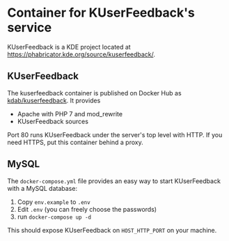 # Container for KUserFeedback's service

KUserFeedback is a KDE project located at https://phabricator.kde.org/source/kuserfeedback/.

## KUserFeedback
The kuserfeedback container is published on Docker Hub as [kdab/kuserfeedback](https://hub.docker.com/r/kdab/kuserfeedback). It provides

- Apache with PHP 7 and mod_rewrite
- KUserFeedback sources

Port 80 runs KUserFeedback under the server's top level with HTTP. If you need HTTPS, put this container behind a proxy.

## MySQL
The `docker-compose.yml` file provides an easy way to start KUserFeedback with a MySQL database:
1. Copy `env.example` to `.env`
2. Edit `.env` (you can freely choose the passwords)
3. run `docker-compose up -d`

This should expose KUserFeedback on `HOST_HTTP_PORT` on your machine.
